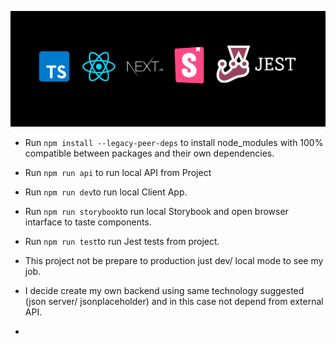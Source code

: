 ![Logo](public/repository.jpg)

- Run `npm install --legacy-peer-deps` to install node_modules with 100% compatible between packages and their own dependencies.
- Run `npm run api` to run local API from Project
- Run `npm run dev`to run local Client App.
- Run `npm run storybook`to run local Storybook and open browser intarface to taste components.
- Run `npm run test`to run Jest tests from project.

- This project not be prepare to production just dev/ local mode to see my job.
- I decide create my own backend using same technology suggested (json server/ jsonplaceholder) and in this case not depend from external API.
- 